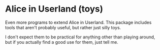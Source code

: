 # Alice in Userland (toys)

Even more programs to extend Alice in Userland. This package includes tools that aren't probably useful, but rather just silly toys.

I don't expect them to be practical for anything other than playing around, but if you actually find a good use for them, just tell me.
